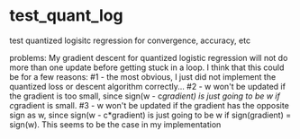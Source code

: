 # test_quant_log
test quantized logisitc regression for convergence, accuracy, etc


problems:
My gradient descent for quantized logistic regression will not do more than one update before getting stuck in a loop. I think that this could be for a few reasons:
#1 - the most obvious, I just did not implement the quantized loss or descent algorithm correctly...
#2 - w won't be updated if the gradient is too small, since sign(w - c*gradient) is just going to be w if c*gradient is small. 
#3 - w won't be updated if the gradient has the opposite sign as w, since sign(w - c*gradient) is just going to be w if sign(gradient) = sign(w). This seems to be the case in my implementation
